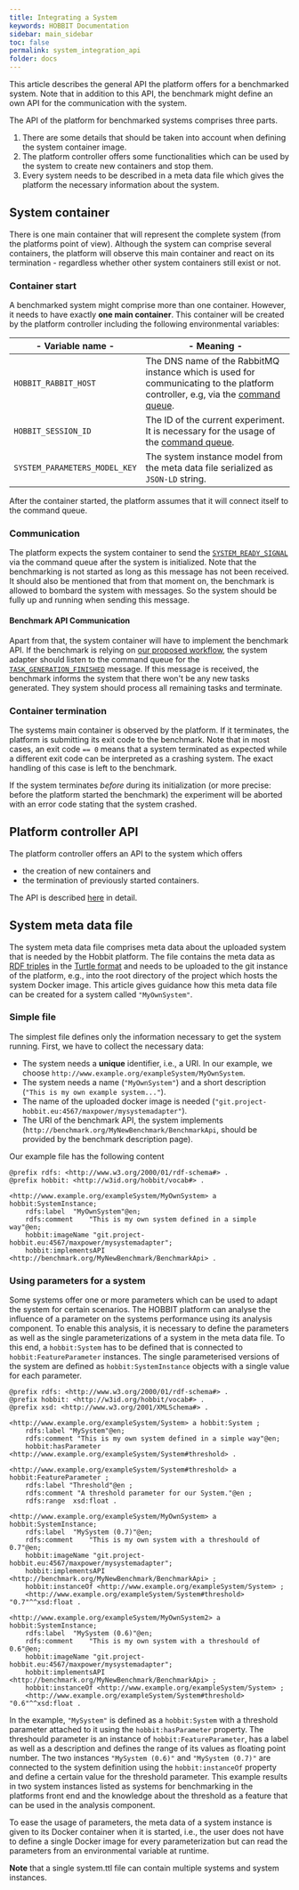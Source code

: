```yaml
---
title: Integrating a System
keywords: HOBBIT Documentation
sidebar: main_sidebar
toc: false
permalink: system_integration_api
folder: docs
---
```


This article describes the general API the platform offers for a benchmarked system. Note that in addition to this API, the benchmark might define an own API for the communication with the system.

The API of the platform for benchmarked systems comprises three parts.
1. There are some details that should be taken into account when defining the system container image.
2. The platform controller offers some functionalities which can be used by the system to create new containers and stop them.
3. Every system needs to be described in a meta data file which gives the platform the necessary information about the system.

## System container

There is one main container that will represent the complete system (from the platforms point of view). Although the system can comprise several containers, the platform will observe this main container and react on its termination - regardless whether other system containers still exist or not.

### Container start

A benchmarked system might comprise more than one container. However, it needs to have exactly __one main container__. This container will be created by the platform controller including the following environmental variables:

|- Variable name -|- Meaning -|
|---|---|
| `HOBBIT_RABBIT_HOST` | The DNS name of the RabbitMQ instance which is used for communicating to the platform controller, e.g, via the [command queue](command_queue). |
| `HOBBIT_SESSION_ID` | The ID of the current experiment. It is necessary for the usage of the [command queue](command_queue). |
| `SYSTEM_PARAMETERS_MODEL_KEY` | The system instance model from the meta data file serialized as `JSON-LD` string. |

After the container started, the platform assumes that it will connect itself to the command queue.

### Communication

The platform expects the system container to send the [`SYSTEM_READY_SIGNAL`](https://hobbit-project.github.io/command_queue#predefined-command-ids) via the command queue after the system is initialized. Note that the benchmarking is not started as long as this message has not been received. It should also be mentioned that from that moment on, the benchmark is allowed to bombard the system with messages. So the system should be fully up and running when sending this message.

#### Benchmark API Communication

Apart from that, the system container will have to implement the benchmark API. If the benchmark is relying on [our proposed workflow](https://hobbit-project.github.io/experiment_workflow), the system adapter should listen to the command queue for the [`TASK_GENERATION_FINISHED`](https://hobbit-project.github.io/command_queue#predefined-command-ids) message. If this message is received, the benchmark informs the system that there won't be any new tasks generated. They system should process all remaining tasks and terminate.

### Container termination

The systems main container is observed by the platform. If it terminates, the platform is submitting its exit code to the benchmark. Note that in most cases, an exit code `== 0` means that a system terminated as expected while a different exit code can be interpreted as a crashing system. The exact handling of this case is left to the benchmark.

If the system terminates _before_ during its initialization (or more precise: before the platform started the benchmark) the experiment will be aborted with an error code stating that the system crashed.

## Platform controller API

The platform controller offers an API to the system which offers
* the creation of new containers and
* the termination of previously started containers.

The API is described [here](https://hobbit-project.github.io/platform_api) in detail.

## System meta data file

The system meta data file comprises meta data about the uploaded system that is needed by the Hobbit platform.
The file contains the meta data as [RDF triples](https://www.w3.org/2001/sw/wiki/RDF) in the
[Turtle format](https://www.w3.org/TR/turtle/) and needs to be uploaded to the git instance of the platform, e.g., into the root directory of the project which hosts the system Docker image. This article gives guidance how this meta data file can be created for a system called `"MyOwnSystem"`.

### Simple file

The simplest file defines only the information necessary to get the system running. First, we have to collect the necessary data:
* The system needs a __unique__ identifier, i.e., a URI. In our example, we choose `http://www.example.org/exampleSystem/MyOwnSystem`.
* The system needs a name (`"MyOwnSystem"`) and a short description (`"This is my own example system..."`).
* The name of the uploaded docker image is needed (`"git.project-hobbit.eu:4567/maxpower/mysystemadapter"`).
* The URI of the benchmark API, the system implements (`http://benchmark.org/MyNewBenchmark/BenchmarkApi`, should be provided by the benchmark description page).

Our example file has the following content

```turtle
@prefix rdfs: <http://www.w3.org/2000/01/rdf-schema#> .
@prefix hobbit: <http://w3id.org/hobbit/vocab#> .

<http://www.example.org/exampleSystem/MyOwnSystem> a  hobbit:SystemInstance;
	rdfs:label	"MyOwnSystem"@en;
	rdfs:comment	"This is my own system defined in a simple way"@en;
	hobbit:imageName "git.project-hobbit.eu:4567/maxpower/mysystemadapter";
	hobbit:implementsAPI <http://benchmark.org/MyNewBenchmark/BenchmarkApi> .
```

### Using parameters for a system

Some systems offer one or more parameters which can be used to adapt the system for certain scenarios.
The HOBBIT platform can analyse the influence of a parameter on the systems performance using its analysis component.
To enable this analysis, it is necessary to define the parameters as well as the single parameterizations of a system in the meta data file.
To this end, a `hobbit:System` has to be defined that is connected to `hobbit:FeatureParameter` instances.
The single parameterised versions of the system are defined as `hobbit:SystemInstance` objects with a single value for each parameter.

```turtle
@prefix rdfs: <http://www.w3.org/2000/01/rdf-schema#> .
@prefix hobbit: <http://w3id.org/hobbit/vocab#> .
@prefix xsd: <http://www.w3.org/2001/XMLSchema#> .

<http://www.example.org/exampleSystem/System> a hobbit:System ;
    rdfs:label "MySystem"@en;
    rdfs:comment "This is my own system defined in a simple way"@en;
    hobbit:hasParameter <http://www.example.org/exampleSystem/System#threshold> .

<http://www.example.org/exampleSystem/System#threshold> a hobbit:FeatureParameter ;
    rdfs:label "Threshold"@en ;
    rdfs:comment "A threshold parameter for our System."@en ;
    rdfs:range  xsd:float .

<http://www.example.org/exampleSystem/MyOwnSystem> a  hobbit:SystemInstance;
    rdfs:label  "MySystem (0.7)"@en;
    rdfs:comment    "This is my own system with a threshould of 0.7"@en;
    hobbit:imageName "git.project-hobbit.eu:4567/maxpower/mysystemadapter";
    hobbit:implementsAPI <http://benchmark.org/MyNewBenchmark/BenchmarkApi> ;
    hobbit:instanceOf <http://www.example.org/exampleSystem/System> ;
    <http://www.example.org/exampleSystem/System#threshold> "0.7"^^xsd:float .

<http://www.example.org/exampleSystem/MyOwnSystem2> a  hobbit:SystemInstance;
    rdfs:label  "MySystem (0.6)"@en;
    rdfs:comment    "This is my own system with a threshould of 0.6"@en;
    hobbit:imageName "git.project-hobbit.eu:4567/maxpower/mysystemadapter";
    hobbit:implementsAPI <http://benchmark.org/MyNewBenchmark/BenchmarkApi> ;
    hobbit:instanceOf <http://www.example.org/exampleSystem/System> ;
    <http://www.example.org/exampleSystem/System#threshold> "0.6"^^xsd:float .
```

In the example, `"MySystem"` is defined as a `hobbit:System` with a threshold parameter attached to it using the `hobbit:hasParameter` property.
The threshould parameter is an instance of `hobbit:FeatureParameter`, has a label as well as a description and defines the range of its values as floating point number.
The two instances `"MySystem (0.6)"` and `"MySystem (0.7)"` are connected to the system definition using the `hobbit:instanceOf` property and define a certain value for the threshold parameter.
This example results in two system instances listed as systems for benchmarking in the platforms front end and the knowledge about the threshold as a feature that can be used in the analysis component.

To ease the usage of parameters, the meta data of a system instance is given to its Docker container when it is started, i.e., the user does not have to define a single Docker image for every parameterization but can read the parameters from an environmental variable at runtime.

**Note** that a single system.ttl file can contain multiple systems and system instances.
